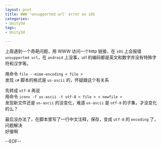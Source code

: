 ```yaml
---
layout: post
title: WWW 'unsupported url' error on iOS 
categories:
- Unity3d
tags:
- Unity3d

---
```

上周遇到一个奇葩问题，用 WWW 访问一个http 链接，在 `iOS` 上会报错 `unsupported url`，在 `android` 上没事，url 的编码都是英文和数字并没有特殊字符和汉字等。

用命令 `file --mime-encoding < file >`  
发现 `c#` 脚本的格式是 `us-ascii` 的，怀疑跟这个有关系   

先转成 `utf-8` 再说   
用命令 `iconv -f us-ascii -t utf-8 < file > < newfile >`   
发现新文件还是 `us-ascii` 的没变化，难道 `us-ascii` 是 `utf-8` 的子集，才没变化的么？

最后没办法了，在脚本里写了一行中文注释，保存，变成 `utf-8` 的 `encoding` 了，问题解决           
好傻啊

--EOF--						